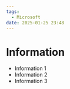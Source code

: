 ```yaml
---
tags:
  - Microsoft
date: 2025-01-25 23:48
---
```


# Information

- Information 1
- Information 2
- Information 3